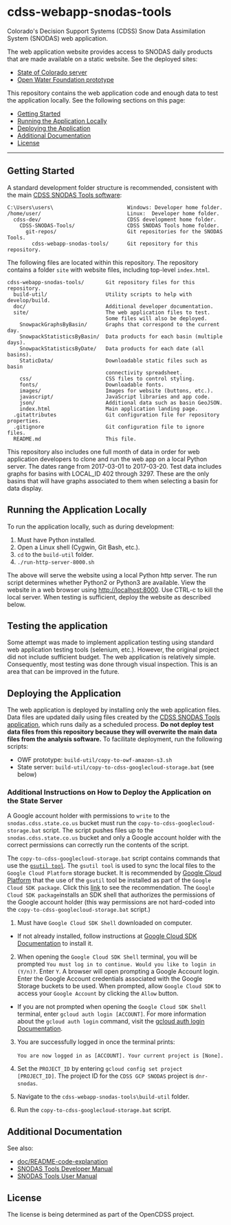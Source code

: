 # cdss-webapp-snodas-tools

Colorado's Decision Support Systems (CDSS) Snow Data Assimilation System (SNODAS) web application.

The web application website provides access to SNODAS daily products that are made available on a static website.  See the deployed sites:

* [State of Colorado server](http://snodas.cdss.state.co.us/app/index.html)
* [Open Water Foundation prototype](http://projects.openwaterfoundation.org/owf-proj-co-cwcb-2016-snodas/prototype/index.html)

This repository contains the web application code and enough data to test the application locally.  See the following sections on this page:

* [Getting Started](#getting-started)
* [Running the Application Locally](#running-the-application-locally)
* [Deploying the Application](#deploying-the-application)
* [Additional Documentation](#additional-documentation)
* [License](#license)
----

## Getting Started

A standard development folder structure is recommended, consistent with the main
[CDSS SNODAS Tools software](https://github.com/OpenWaterFoundation/cdss-app-snodas-tools):

```
C:\Users\users\                        Windows: Developer home folder.
/home/user/                            Linux:  Developer home folder.
  cdss-dev/                            CDSS development home folder.
    CDSS-SNODAS-Tools/                 CDSS SNODAS Tools home folder.
      git-repos/                       Git repositories for the SNODAS Tools.
        cdss-webapp-snodas-tools/      Git repository for this repository.
```

The following files are located within this repository.
The repository contains a folder `site` with website files, including top-level `index.html`.

```
cdss-webapp-snodas-tools/       Git repository files for this repository.
  build-util/                   Utility scripts to help with develop/build.
  doc/                          Additional developer documentation.
  site/                         The web application files to test.
                                Some files will also be deployed.
    SnowpackGraphsByBasin/      Graphs that correspond to the current day.
    SnowpackStatisticsByBasin/  Data products for each basin (multiple days).
    SnowpackStatisticsByDate/   Data products for each date (all basins).
    StaticData/                 Downloadable static files such as basin
                                connectivity spreadsheet.
    css/                        CSS files to control styling.
    fonts/                      Downloadable fonts.
    images/                     Images for website (buttons, etc.).
    javascript/                 JavaScript libraries and app code.
    json/                       Additional data such as basin GeoJSON.
    index.html                  Main application landing page.
  .gitattributes                Git configuration file for repository properties.
  .gitignore                    Git configuration file to ignore files.
  README.md                     This file.
```

This repository also includes one full month of data in order for web application developers to clone and run the web app on a local Python server.
The dates range from 2017-03-01 to 2017-03-20.
Test data includes graphs for basins with LOCAL_ID 402 through 3297.
These are the only basins that will have graphs associated
to them when selecting a basin for data display.

## Running the Application Locally

To run the application locally, such as during development:

1. Must have Python installed.
2. Open a Linux shell (Cygwin, Git Bash, etc.).
3. `cd` to the `build-util` folder.
4. `./run-http-server-8000.sh`

The above will serve the website using a local Python http server.
The run script determines whether Python2 or Python3 are available.
View the website in a web browser using [http://localhost:8000](http://localhost:8000).
Use CTRL-c to kill the local server.
When testing is sufficient, deploy the website as described below.

## Testing the application

Some attempt was made to implement application testing using standard web application testing tools (selenium, etc.).
However, the original project did not include sufficient budget.
The web application is relatively simple.
Consequently, most testing was done through visual inspection.
This is an area that can be improved in the future.

## Deploying the Application

The web application is deployed by installing only the web application files.
Data files are updated daily using files created by the
[CDSS SNODAS Tools application](https://github.com/OpenWaterFoundation/cdss-app-snodas-tools),
which runs daily as a scheduled process.
**Do not deploy test data files from this repository because they will overwrite the main data files from the analysis software.**  To facilitate deployment, run the following scripts:

* OWF prototype:  `build-util/copy-to-owf-amazon-s3.sh`
* State server:  `build-util/copy-to-cdss-googlecloud-storage.bat` (see below)

### Additional Instructions on How to Deploy the Application on the State Server

A Google account holder with permissions to `write` to the `snodas.cdss.state.co.us` bucket must run the `copy-to-cdss-googlecloud-storage.bat` script. The script pushes files up to the `snodas.cdss.state.co.us` bucket and only a Google account holder with the correct permissions can correctly run the contents of the script. 

The `copy-to-cdss-googlecloud-storage.bat` script contains commands that use the [`gsutil tool`](https://cloud.google.com/storage/docs/gsutil). The `gsutil tool` is used to sync the local files to the `Google Cloud Platform` storage bucket.  It is recommended by [Google Cloud Platform](https://cloud.google.com/) that the use of the `gsutil` tool be installed as part of the `Google Cloud SDK package`. Click this [link](https://cloud.google.com/storage/docs/gsutil) to see the recommendation. The `Google Cloud SDK package`installs an SDK shell that authorizes the permissions of the Google account holder (this way permissions are not hard-coded into the `copy-to-cdss-googlecloud-storage.bat` script.)

1. Must have `Google Cloud SDK Shell` downloaded on computer. 

* If not already installed, follow instructions at [Google Cloud SDK Documentation](https://cloud.google.com/sdk/docs/) to install it. 

2. When opening the `Google Cloud SDK Shell` terminal, you will be prompted `You must log in to continue. Would you like to login in (Y/n)?`. Enter `Y`. A browser will open prompting a Google Account login. Enter the Google Account credentials associated with the Google Storage buckets to be used. When prompted, allow `Google Cloud SDK` to access your `Google Account` by clicking the `Allow` button.

* If you are not prompted when opening the `Google Cloud SDK Shell` terminal, enter `gcloud auth login [ACCOUNT]`. For more information about the `gcloud auth login` command, visit the [gcloud auth login Documentation](https://cloud.google.com/sdk/gcloud/reference/auth/login). 

3. You are successfully logged in once the terminal prints: <br><br> `You are now logged in as [ACCOUNT]. Your current project is [None].`

4. Set the `PROJECT_ID` by entering `gcloud config set project [PROJECT_ID]`. The project ID for the `CDSS GCP SNODAS` project is `dnr-snodas`. 
5. Navigate to the `cdss-webapp-snodas-tools\build-util` folder. 
6. Run the `copy-to-cdss-googlecloud-storage.bat` script. 

## Additional Documentation

See also:

* [doc/README-code-explanation](doc/README-code-explanation.md)
* [SNODAS Tools Developer Manual](http://software.openwaterfoundation.org/cdss-app-snodas-tools-doc-dev/)
* [SNODAS Tools User Manual](http://software.openwaterfoundation.org/cdss-app-snodas-tools-doc-user/)

## License

The license is being determined as part of the OpenCDSS project.
